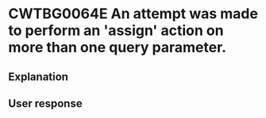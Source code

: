 # CWTBG0064E An attempt was made to perform an 'assign' action on more than one query parameter.

## Explanation

## User response